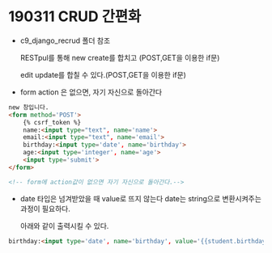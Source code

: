 # 190311 CRUD 간편화

- c9_django_recrud 폴더 참조

  RESTpul를 통해 new create를 합치고 (POST,GET을 이용한 if문)

  edit update를 합칠 수 있다.(POST,GET을 이용한 if문)

- form action 은 없으면, 자기 자신으로 돌아간다

```html
new 창입니다.
<form method='POST'>
    {% csrf_token %}
    name:<input type="text", name='name'>
    email:<input type="text", name='email'>
    birthday:<input type='date', name='birthday'>
    age:<input type='integer', name='age'>
    <input type='submit'>
</form>

<!-- form에 action값이 없으면 자기 자신으로 돌아간다.--> 
```

- date 타입은 넘겨받았을 때 value로 뜨지 않는다 date는 string으로 변환시켜주는 과정이 필요하다.

   아래와 같이 출력시킬 수 있다.

```html
birthday:<input type='date', name='birthday', value='{{student.birthday|date:'Y-m-d'}}'>
```


